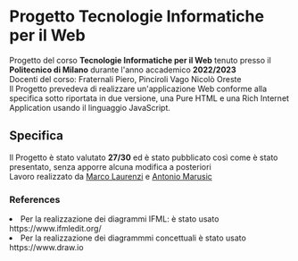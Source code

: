 # Progetto Tecnologie Informatiche per il Web
Progetto del corso __Tecnologie Informatiche per il Web__ tenuto presso il __Politecnico di Milano__ durante l'anno accademico __2022/2023__ <br>
Docenti del corso: Fraternali Piero, Pinciroli Vago Nicolò Oreste <br>
Il Progetto prevedeva di realizzare un'applicazione Web conforme alla specifica sotto riportata in due versione, una Pure HTML e una Rich Internet Application usando il linguaggio JavaScript. 
## Specifica

Il Progetto è stato valutato __27/30__ ed è stato pubblicato così come è stato presentato, senza apporre alcuna modifica a posteriori <br>
Lavoro realizzato da [Marco Laurenzi](https://github.com/marcolaurenzi) e [Antonio Marusic](https://github.com/AnteMarusic)

### References
<li>Per la realizzazione dei diagrammi IFML: è stato usato https://www.ifmledit.org/
<li>Per la realizzazione dei diagrammmi concettuali è stato usato https://www.draw.io
